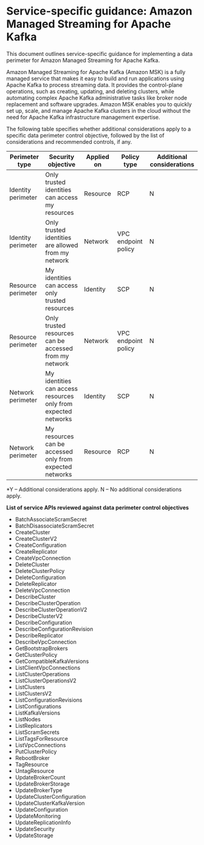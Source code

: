 # Service-specific guidance: Amazon Managed Streaming for Apache Kafka


This document outlines service-specific guidance for implementing a data perimeter for Amazon Managed Streaming for Apache Kafka. 


Amazon Managed Streaming for Apache Kafka (Amazon MSK) is a fully managed service that makes it easy to build and run applications using Apache Kafka to process streaming data. It provides the control-plane operations, such as creating, updating, and deleting clusters, while automating complex Apache Kafka administrative tasks like broker node replacement and software upgrades. Amazon MSK enables you to quickly set up, scale, and manage Apache Kafka clusters in the cloud without the need for Apache Kafka infrastructure management expertise.


The following table specifies whether additional considerations apply to a specific data perimeter control objective, followed by the list of considerations and recommended controls, if any.

| Perimeter type | Security objective | Applied on | Policy type | Additional considerations |
|----------------|-------------------|------------|-------------|------------------------|
| Identity perimeter | Only trusted identities can access my resources | Resource | RCP | N |
| Identity perimeter | Only trusted identities are allowed from my network | Network | VPC endpoint policy | N |
| Resource perimeter | My identities can access only trusted resources | Identity | SCP | N |
| Resource perimeter | Only trusted resources can be accessed from my network | Network | VPC endpoint policy | N |
| Network perimeter | My identities can access resources only from expected networks | Identity | SCP | N |
| Network perimeter | My resources can be accessed only from expected networks | Resource | RCP | N |

*Y – Additional considerations apply. N – No additional considerations apply.
 

**List of service APIs reviewed against data perimeter control objectives**
* BatchAssociateScramSecret
* BatchDisassociateScramSecret
* CreateCluster
* CreateClusterV2
* CreateConfiguration
* CreateReplicator
* CreateVpcConnection
* DeleteCluster
* DeleteClusterPolicy
* DeleteConfiguration
* DeleteReplicator
* DeleteVpcConnection
* DescribeCluster
* DescribeClusterOperation
* DescribeClusterOperationV2
* DescribeClusterV2
* DescribeConfiguration
* DescribeConfigurationRevision
* DescribeReplicator
* DescribeVpcConnection
* GetBootstrapBrokers
* GetClusterPolicy
* GetCompatibleKafkaVersions
* ListClientVpcConnections
* ListClusterOperations
* ListClusterOperationsV2
* ListClusters
* ListClustersV2
* ListConfigurationRevisions
* ListConfigurations
* ListKafkaVersions
* ListNodes
* ListReplicators
* ListScramSecrets
* ListTagsForResource
* ListVpcConnections
* PutClusterPolicy
* RebootBroker
* TagResource
* UntagResource
* UpdateBrokerCount
* UpdateBrokerStorage
* UpdateBrokerType
* UpdateClusterConfiguration
* UpdateClusterKafkaVersion
* UpdateConfiguration
* UpdateMonitoring
* UpdateReplicationInfo
* UpdateSecurity
* UpdateStorage
